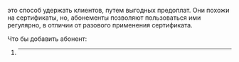 это способ удержать клиентов, путем выгодных предоплат. 
Они похожи на сертификаты, но, абонементы позволяют пользоваться ими регулярно, в отличии от разового применения сертификата.

Что бы добавить абонент:
1. ****

